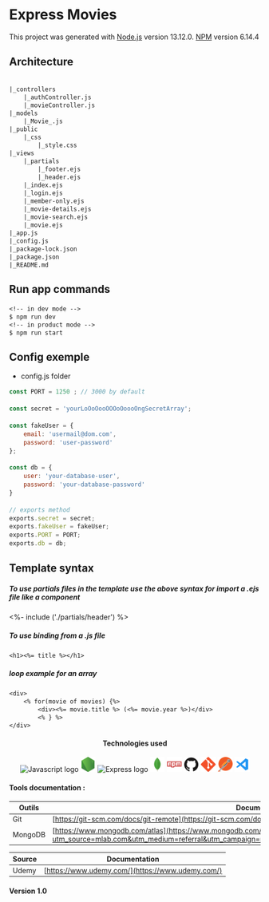 # Express Movies 

This project was generated with 
[Node.js](https://nodejs.org/fr/) version 13.12.0.
[NPM](https://www.npmjs.com/) version 6.14.4

## Architecture
```ssh

|_controllers
	|_authController.js
	|_movieController.js
|_models
	|_Movie_.js
|_public
	|_css
	    |_style.css
|_views
	|_partials
		|_footer.ejs
		|_header.ejs
	|_index.ejs
	|_login.ejs
	|_member-only.ejs
	|_movie-details.ejs
	|_movie-search.ejs
	|_movie.ejs
|_app.js
|_config.js
|_package-lock.json
|_package.json
|_README.md

```

## Run app commands
```ssh
<!-- in dev mode -->
$ npm run dev
<!-- in product mode -->
$ npm run start
```
## Config exemple

 - config.js folder
  ```js
  const PORT = 1250 ; // 3000 by default
  
  const secret = 'yourLoOoOooOOOoOoooOngSecretArray';
  
  const fakeUser = { 
      email: 'usermail@dom.com',
      password: 'user-password'
  };
  
  const db = {
      user: 'your-database-user',
      password: 'your-database-password'
  }
  
  // exports method
  exports.secret = secret;
  exports.fakeUser = fakeUser;
  exports.PORT = PORT;
  exports.db = db;
  
  ```

## Template syntax

##### To use partials files in the template use the above syntax for import a .ejs file like a component
<%- include ('./partials/header') %>

##### To use binding from a .js file
```ssh
<h1><%= title %></h1>
```  
##### loop example for an array
```ssh
<div>
    <% for(movie of movies) {%>
        <div><%= movie.title %> (<%= movie.year %>)</div>
        <% } %>
</div>
```

<h4 align="center"> Technologies used</h4>
<p align="center">
<img src="https://devicons.github.io/devicon/devicon.git/icons/javascript/javascript-original.svg" title="Javascript" alt="Javascript logo" width="30" height="30"/> 

<img src="https://raw.githubusercontent.com/devicons/devicon/0d6c64dbbf311879f7d563bfc3ccf559f9ed111c/icons/nodejs/nodejs-original.svg" title="NodeJS" alt="nodejs logo" width="30" height="30"/>
<img src="https://devicons.github.io/devicon/devicon.git/icons/express/express-original-wordmark.svg" title="Express" alt="Express logo" width="30" height="30"/>
<img src="https://raw.githubusercontent.com/devicons/devicon/40cd6bc89a299dc50ac289f8e3b071d0dff49d9c/icons/mongodb/mongodb-original.svg" title="MongoDB" alt="MongoDB logo" width="30" height="30"/> 
<img src="https://raw.githubusercontent.com/devicons/devicon/0d6c64dbbf311879f7d563bfc3ccf559f9ed111c/icons/npm/npm-original-wordmark.svg" title="NPM" alt="npm logo" width="30" height="30"/> 
<img src="https://raw.githubusercontent.com/devicons/devicon/0d6c64dbbf311879f7d563bfc3ccf559f9ed111c/icons/github/github-original.svg" title="Github" alt="github logo" width="30" height="30"/> 
<img src="https://raw.githubusercontent.com/devicons/devicon/0d6c64dbbf311879f7d563bfc3ccf559f9ed111c/icons/git/git-original.svg" title="Git" alt="git logo" width="30" height="30"/> 
<img src="https://raw.githubusercontent.com/DOligex/devIcons/565d64c36c51fe277b4890b3a4c1f17686355123/postman.svg" title="Postman" alt="Postman logo" width="30">
<img src="https://raw.githubusercontent.com/PKief/vscode-material-icon-theme/36c6d3ef63c06fe942b62da9303b559d8b4535b3/icons/vscode.svg" title="VSCode" alt="VSCode logo" width="30" height="30"/>

</p>

#### Tools documentation :
|Outils  | Documentation| 
|--|--|
| Git  | [https://git-scm.com/docs/git-remote](https://git-scm.com/docs/git-remote) |
| MongoDB  | [https://www.mongodb.com/atlas](https://www.mongodb.com/atlas-signup-from-mlab?utm_source=mlab.com&utm_medium=referral&utm_campaign=mlab%20signup&utm_content=blue%20sign%20up%20button) |


| Source  | Documentation| 
|--|--|
| Udemy | [https://www.udemy.com/](https://www.udemy.com/) | 

<h4>Version 1.0</h4>